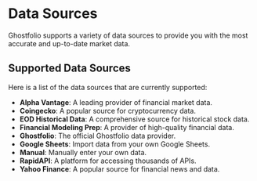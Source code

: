 # Data Sources

Ghostfolio supports a variety of data sources to provide you with the most accurate and up-to-date market data.

## Supported Data Sources

Here is a list of the data sources that are currently supported:

*   **Alpha Vantage**: A leading provider of financial market data.
*   **Coingecko**: A popular source for cryptocurrency data.
*   **EOD Historical Data**: A comprehensive source for historical stock data.
*   **Financial Modeling Prep**: A provider of high-quality financial data.
*   **Ghostfolio**: The official Ghostfolio data provider.
*   **Google Sheets**: Import data from your own Google Sheets.
*   **Manual**: Manually enter your own data.
*   **RapidAPI**: A platform for accessing thousands of APIs.
*   **Yahoo Finance**: A popular source for financial news and data.